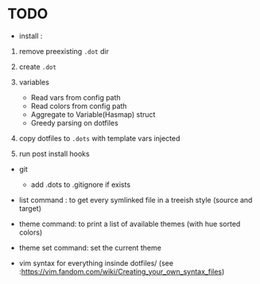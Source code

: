 # TODO 

- install :

1. remove preexisting `.dot` dir

2. create `.dot`

1. variables
    - Read vars from config path
    - Read colors from config path
    - Aggregate to Variable(Hasmap) struct
    - Greedy parsing on dotfiles

4. copy dotfiles to `.dots` with template vars injected

5. run post install hooks 

- git
    - add .dots to .gitignore if exists
    

- list command : to get every symlinked file in a treeish style (source and target)
- theme command: to print  a list of available themes (with  hue sorted colors)
- theme set command: set the current theme 
- vim syntax for everything insinde dotfiles/ (see :https://vim.fandom.com/wiki/Creating_your_own_syntax_files)